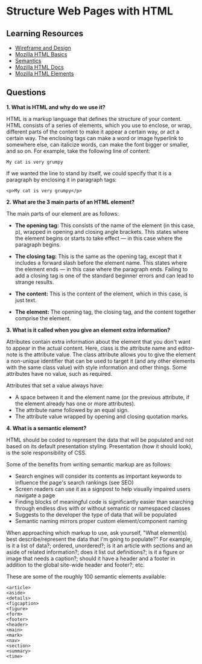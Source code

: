 # Structure Web Pages with HTML

## Learning Resources

* [Wireframe and Design](https://careerfoundry.com/en/blog/ux-design/how-to-create-your-first-wireframe/)
* [Mozilla HTML Basics](https://developer.mozilla.org/en-US/docs/Learn/Getting_started_with_the_web/HTML_basics)
* [Semantics](https://developer.mozilla.org/en-US/docs/Glossary/Semantics)
* [Mozilla HTML Docs](https://developer.mozilla.org/en-US/docs/Web/HTML)
* [Mozilla HTML Elements](https://developer.mozilla.org/en-US/docs/Web/HTML/Element)

## Questions

**1. What is HTML and why do we use it?**

HTML is a markup language that defines the structure of your content. HTML consists of a series of elements, which you use to enclose, or wrap, different parts of the content to make it appear a certain way, or act a certain way. The enclosing tags can make a word or image hyperlink to somewhere else, can italicize words, can make the font bigger or smaller, and so on. For example, take the following line of content:

    My cat is very grumpy

If we wanted the line to stand by itself, we could specify that it is a paragraph by enclosing it in paragraph tags:

    <p>My cat is very grumpy</p>


**2. What are the 3 main parts of an HTML element?**

The main parts of our element are as follows:

* **The opening tag:** This consists of the name of the element (in this case, p), wrapped in opening and closing angle brackets. This states where the element begins or starts to take effect — in this case where the paragraph begins.

* **The closing tag:** This is the same as the opening tag, except that it includes a forward slash before the element name. This states where the element ends — in this case where the paragraph ends. Failing to add a closing tag is one of the standard beginner errors and can lead to strange results.

* **The content:** This is the content of the element, which in this case, is just text.

* **The element:** The opening tag, the closing tag, and the content together comprise the element.

**3. What is it called when you give an element extra information?**

 Attributes contain extra information about the element that you don't want to appear in the actual content. Here, class is the attribute name and editor-note is the attribute value. The class attribute allows you to give the element a non-unique identifier that can be used to target it (and any other elements with the same class value) with style information and other things. Some attributes have no value, such as required.

Attributes that set a value always have:

* A space between it and the element name (or the previous attribute, if the element already has one or more attributes).
* The attribute name followed by an equal sign.
* The attribute value wrapped by opening and closing quotation marks.

**4. What is a semantic element?**

HTML should be coded to represent the data that will be populated and not based on its default presentation styling. Presentation (how it should look), is the sole responsibility of CSS.

Some of the benefits from writing semantic markup are as follows:

* Search engines will consider its contents as important keywords to influence the page's search rankings (see SEO)
* Screen readers can use it as a signpost to help visually impaired users navigate a page
* Finding blocks of meaningful code is significantly easier than searching through endless divs with or without semantic or namespaced classes
* Suggests to the developer the type of data that will be populated
* Semantic naming mirrors proper custom element/component naming

When approaching which markup to use, ask yourself, "What element(s) best describe/represent the data that I'm going to populate?" For example, is it a list of data?; ordered, unordered?; is it an article with sections and an aside of related information?; does it list out definitions?; is it a figure or image that needs a caption?; should it have a header and a footer in addition to the global site-wide header and footer?; etc.

These are some of the roughly 100 semantic elements available:

    <article>
    <aside>
    <details>
    <figcaption>
    <figure>
    <form>
    <footer>
    <header>
    <main>
    <mark>
    <nav>
    <section>
    <summary>
    <time>
